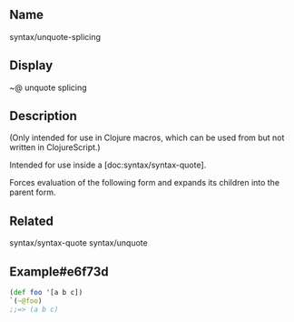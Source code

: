 ## Name
syntax/unquote-splicing

## Display
~@ unquote splicing

## Description

(Only intended for use in Clojure macros, which can be used from but not
written in ClojureScript.)

Intended for use inside a [doc:syntax/syntax-quote].

Forces evaluation of the following form and expands its children into the
parent form.

## Related
syntax/syntax-quote
syntax/unquote

## Example#e6f73d

```clj
(def foo '[a b c])
`(~@foo)
;;=> (a b c)
```
